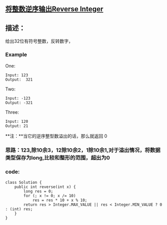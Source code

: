 ## [将整数逆序输出Reverse Integer](https://leetcode.com/problems/reverse-integer/description/)

## 描述：

给出32位有符号整数，反转数字，

### Example

One:

    Input: 123
    Output:  321
Two:

    Input: -123
    Output: -321
Three:

    Input: 120
    Output: 21


**注：**当它的逆序整型数溢出的话，那么就返回 0

### 思路：123,除10余3，12除10余2，1除10余1,对于溢出情况，将数据类型保存为long,比较和整形的范围，超出为0

### code:
    class Solution {
        public int reverse(int x) {
            long res = 0;
            for (; x != 0; x /= 10)
                res = res * 10 + x % 10;
            return res > Integer.MAX_VALUE || res < Integer.MIN_VALUE ? 0 : (int) res;
        }
    }
